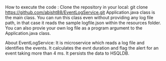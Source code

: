 How to execute the code :
    Clone the repository in your local: git clone https://github.com/abisht88/EventLogService.git
    Application.java class is the main class. You can run this class even without providing any log file path, in that case it reads the sample logfile.json within the resources folder.
    You can also provie your own log file as a program argument to the Application.java class.
    
 About EventLogService:
    It is microservice which reads a log file and identifies the events. 
    It calculates the evnt duration and flag the alert for an event taking more than 4 ms.
    It persists the data to HSQLDB.

